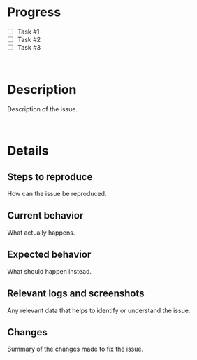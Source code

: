 # Progress 

* [ ]  Task #1
* [ ]  Task #2
* [ ]  Task #3

<br>

# Description

Description of the issue.

<br>

# Details

## Steps to reproduce

How can the issue be reproduced.

## Current behavior

What actually happens.

## Expected behavior

What should happen instead.

## Relevant logs and screenshots

Any relevant data that helps to identify or understand the issue.

## Changes

Summary of the changes made to fix the issue.